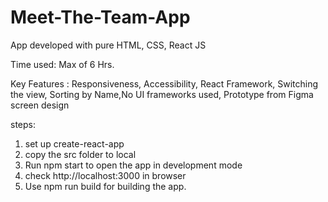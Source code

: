 # Meet-The-Team-App

App developed with pure HTML, CSS, React JS

Time used: Max of 6 Hrs.

Key Features : Responsiveness, Accessibility, React Framework, Switching the view, Sorting by Name,No UI frameworks used, Prototype from Figma screen design

steps:

1. set up create-react-app
2. copy the src folder to local
3. Run npm start to open the app in development mode
4. check http://localhost:3000 in browser
5. Use npm run build for building the app.
